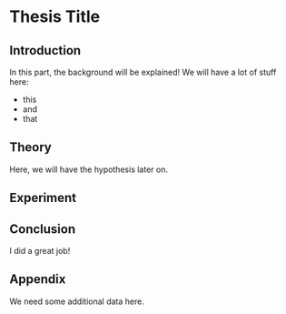# Thesis Title

## Introduction
In this part, the background will be explained!
We will have a lot of stuff here:

- this
- and
- that

## Theory
Here, we will have the hypothesis later on.

## Experiment

## Conclusion
I did a great job!

## Appendix
We need some additional data here.

